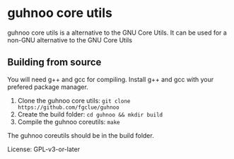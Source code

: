 # guhnoo core utils
guhnoo core utils is a alternative to the GNU Core Utils. It can be used for a non-GNU alternative to the GNU Core Utils



## Building from source
You will need g++ and gcc for compiling. Install g++ and gcc with your prefered package manager.

1. Clone the guhnoo core utils:
`git clone https://github.com/fgclue/guhnoo`
2. Create the build folder:
`cd guhnoo && mkdir build`
3. Compile the guhnoo coreutils:
`make`

The guhnoo coreutils should be in the build folder.

License: GPL-v3-or-later
